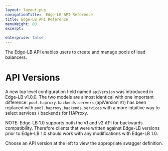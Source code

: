 ```yaml
---
layout: layout.pug
navigationTitle:  Edge-LB API Reference
title: Edge-LB API Reference
menuWeight: 80
excerpt:

enterprise: false
---
```


The Edge-LB API enables users to create and manage pools of load balancers.

# API Versions

A new top level configuration field named `apiVersion` was introduced in Edge-LB v1.0.0. The two models are almost identical with one important difference: `pool.haproxy.backends.servers` (apiVersion `V1`) has been replaced with `pool.haproxy.backends.services` with a more intuitive way to select services / backends for HAProxy.

NOTE: Edge-LB 1.0 supports both the v1 and v2 API for backwards compatibility. Therefore clients that were written against Edge-LB versions prior to Edge-LB 1.0 should work with any modifications with Edge-LB 1.0.

Choose an API version at the left to view the appropriate swagger definition.
